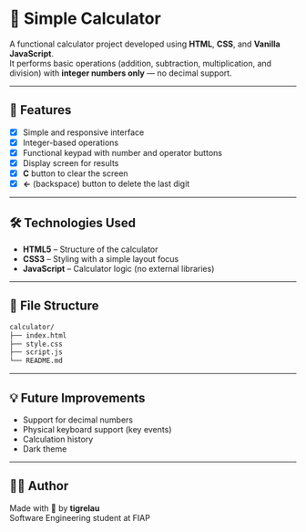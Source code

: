 # 🧮 Simple Calculator

A functional calculator project developed using **HTML**, **CSS**, and **Vanilla JavaScript**.  
It performs basic operations (addition, subtraction, multiplication, and division) with **integer numbers only** — no decimal support.

---

## 🚀 Features

- [x] Simple and responsive interface  
- [x] Integer-based operations  
- [x] Functional keypad with number and operator buttons  
- [x] Display screen for results  
- [x] **C** button to clear the screen  
- [x] **←** (backspace) button to delete the last digit  

---

## 🛠️ Technologies Used

- **HTML5** – Structure of the calculator  
- **CSS3** – Styling with a simple layout focus  
- **JavaScript** – Calculator logic (no external libraries)

---

## 📂 File Structure

```bash
calculator/
├── index.html
├── style.css
├── script.js
└── README.md
```

---

## 💡 Future Improvements

- Support for decimal numbers  
- Physical keyboard support (key events)  
- Calculation history  
- Dark theme  

---

## 🧑‍💻 Author

Made with 💜 by **tigrelau**  
Software Engineering student at FIAP
